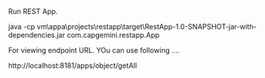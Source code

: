 Run REST App. 

java -cp vm\appa\projects\restapp\target\RestApp-1.0-SNAPSHOT-jar-with-dependencies.jar com.capgemini.restapp.App

For viewing endpoint URL. YOu can use following ....

http://localhost:8181/apps/object/getAll
